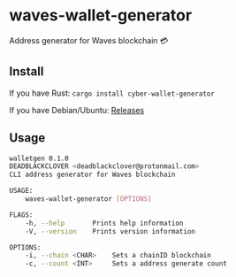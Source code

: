 # waves-wallet-generator
Address generator for Waves blockchain :credit_card:

## Install
If you have Rust: `cargo install cyber-wallet-generator`

If you have Debian/Ubuntu: [Releases](https://github.com/waves-rust/waves-wallet-generator/releases)

## Usage

```bash
walletgen 0.1.0
DEADBLACKCLOVER <deadblackclover@protonmail.com>
CLI address generator for Waves blockchain

USAGE:
    waves-wallet-generator [OPTIONS]

FLAGS:
    -h, --help       Prints help information
    -V, --version    Prints version information

OPTIONS:
    -i, --chain <CHAR>    Sets a chainID blockchain
    -c, --count <INT>     Sets a address generate count
```
